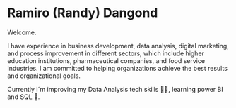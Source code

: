 # Ramiro (Randy) Dangond
Welcome.

I have experience in business development, data analysis, digital marketing, and process improvement in different sectors, which include higher education institutions, pharmaceutical companies, and food service industries. I am committed to helping organizations achieve the best results and organizational goals.

Currently I´m improving my Data Analysis tech skills 👨‍💻, learning power BI and SQL 📁.
